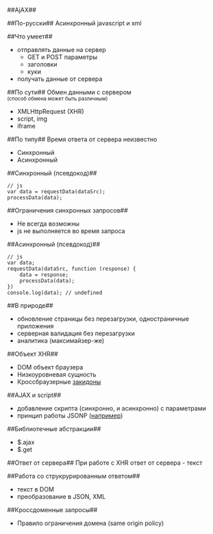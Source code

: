 ##AjAX##



##По-русски##
Асинхронный javascript и xml


##Что умеет##
* отправлять данные на сервер
	* GET и POST параметры
	* заголовки
	* куки
* получать данные от сервера


##По сути##
Обмен данными с сервером  
<small>(способ обмена может быть различным)</small>

* XMLHttpRequest (XHR)
* script, img
* iframe


##По типу##
Время ответа от сервера неизвестно
* Синхронный
* Асинхронный


##Синхронный (псевдокод)##

	// js
	var data = requestData(dataSrc);
	processData(data);


##Ограничения синхронных запросов##
* Не всегда возможны
* js не выполняется во время запроса


##Асинхронный (псевдокод)##

	// js
	var data;
	requestData(dataSrc, function (response) {
		data = response;
		processData(data);
	})
	console.log(data); // undefined


##В природе##
* обновление страницы без перезагрузки, одностраничные приложения
* серверная валидация без перезагрузки
* аналитика (максимайзер-же)



##Объект XHR##
* DOM объект браузера
* Низкоуровневая сущность
* Кроссбраузерные [закидоны](http://xmlhttprequest.ru/#start)



##AJAX и script##
* добавление скрипта (синхронно, и асинхронно) с параметрами
* принцип работы JSONP ([например](http://dl.dropboxusercontent.com/u/951144/translater/index.html))



##Библиотечные абстракции##
* $.ajax
* $.get


##Ответ от сервера##
При работе с XHR ответ от сервера - текст


##Работа со струкрурированным ответом##
* текст в DOM
* преобразование в JSON, XML



##Кроссдоменные запросы##
* Правило ограничения домена (same origin policy)